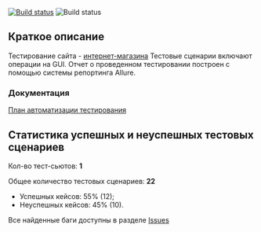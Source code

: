 [![Build status](https://ci.appveyor.com/api/projects/status/14epnv37n7l5txw0?svg=true)](https://ci.appveyor.com/project/granegoro/saucedemo)
![Build status](https://github.com/granegoro/SauceDemo/actions/workflows/gradle.yml/badge.svg)

## Краткое описание

Тестирование сайта - [интернет-магазина](https://www.saucedemo.com/)
Тестовые сценарии включают операции на GUI.
Отчет о проведенном тестировании построен с помощью системы репортинга Allure.

### Документация

[План автоматизации тестирования](https://github.com/granegoro/swaglabs-shop/blob/main/docs/Plan.md)


## Статистика успешных и неуспешных тестовых сценариев

Кол-во тест-сьютов: **1**

Общее количество тестовых сценариев: **22**

- Успешных кейсов: 55% (12);
- Неуспешных кейсов: 45% (10).

Все найденные баги доступны в разделе [Issues](https://github.com/granegoro/swaglabs-shop/issues)

